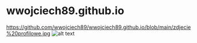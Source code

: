 # wwojciech89.github.io

https://github.com/wwojciech89/wwojciech89.github.io/blob/main/zdjecie%20profilowe.jpg
![alt text](https://noyadesign.pl/wp-content/uploads/2019/03/wiewio%CC%81rka_noyadesign_akwarela_obrazek_zwierzeta-lesne.jpg)
